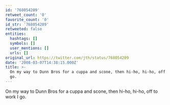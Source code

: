 ```yaml
---
id: '768054209'
retweet_count: '0'
favorite_count: '0'
id_str: '768054209'
retweeted: false
entities:
  hashtags: []
  symbols: []
  user_mentions: []
  urls: []
original_url: https://twitter.com/jth/status/768054209
date: '2008-03-07T14:38:15.000Z'
title: >-
  On my way to Dunn Bros for a cuppa and scone, then hi-ho, hi-ho, off to work I
  go.
---
```


On my way to Dunn Bros for a cuppa and scone, then hi-ho, hi-ho, off to work I go.